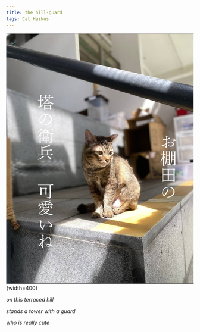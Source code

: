 ```yaml
---
title: the hill-guard
tags: Cat Haikus
---
```


![](../../images/jerry_guard.png){width=400}

_on this terraced hill_

_stands a tower with a guard_

_who is really cute_